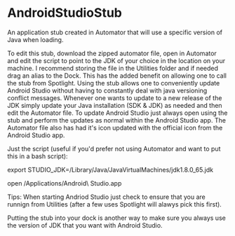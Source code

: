 # AndroidStudioStub
An application stub created in Automator that will use a specific version of Java when loading. 

To edit this stub, download the zipped automator file, open in Automator and edit the script to point to the JDK of your choice in the location on your machine. I recommend storing the file in the Utilities folder and if needed drag an alias to the Dock. This has the added benefit on allowing one to call the stub from Spotlight. Using the stub allows one to conveniently update Android Studio without having to constantly  deal with java versioning conflict messages. Whenever one wants to update to a new release of the JDK simply update your Java installation (SDK & JDK) as needed and then edit the Automator file. To update Android Studio just always open using the stub and perform the updates as normal within the Android Studio app. The Automator file also has had it's icon updated with the official icon from the Android Studio app. 

Just the script (useful if you'd prefer not using Automator and want to put this in a bash script):

export STUDIO_JDK=/Library/Java/JavaVirtualMachines/jdk1.8.0_65.jdk

open  /Applications/Android\ Studio.app

Tips:
When starting Andriod Studio just check to ensure that you are runnign from Utilities (after a few uses Spotlight will alawys pick this first). 

Putting the stub into your dock is another way to make sure you always use the version of JDK that you want with Android Studio.


